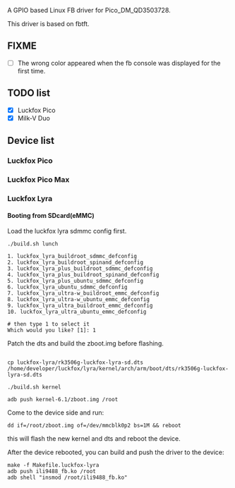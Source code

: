 A GPIO based Linux FB driver for Pico_DM_QD3503728.

This driver is based on fbtft.

## FIXME

- [ ] The wrong color appeared when the fb console was displayed for the first time.

## TODO list
- [x] Luckfox Pico
- [x] Milk-V Duo

## Device list

### Luckfox Pico

### Luckfox Pico Max

### Luckfox Lyra

#### Booting from SDcard(eMMC)

Load the luckfox lyra sdmmc config first.
```shell
./build.sh lunch

1. luckfox_lyra_buildroot_sdmmc_defconfig
2. luckfox_lyra_buildroot_spinand_defconfig
3. luckfox_lyra_plus_buildroot_sdmmc_defconfig
4. luckfox_lyra_plus_buildroot_spinand_defconfig
5. luckfox_lyra_plus_ubuntu_sdmmc_defconfig
6. luckfox_lyra_ubuntu_sdmmc_defconfig
7. luckfox_lyra_ultra-w_buildroot_emmc_defconfig
8. luckfox_lyra_ultra-w_ubuntu_emmc_defconfig
9. luckfox_lyra_ultra_buildroot_emmc_defconfig
10. luckfox_lyra_ultra_ubuntu_emmc_defconfig

# then type 1 to select it
Which would you like? [1]: 1
```

Patch the dts and build the zboot.img before flashing.
```shell

cp luckfox-lyra/rk3506g-luckfox-lyra-sd.dts /home/developer/luckfox/lyra/kernel/arch/arm/boot/dts/rk3506g-luckfox-lyra-sd.dts

./build.sh kernel

adb push kernel-6.1/zboot.img /root
```

Come to the device side and run:
```shell
dd if=/root/zboot.img of=/dev/mmcblk0p2 bs=1M && reboot
```
this will flash the new kernel and dts and reboot the device.

After the device rebooted, you can build and push the driver to the device:
```shell
make -f Makefile.luckfox-lyra
adb push ili9488_fb.ko /root
adb shell "insmod /root/ili9488_fb.ko"
```